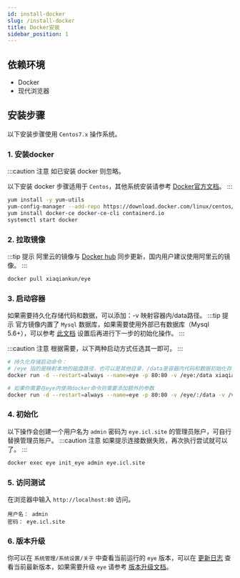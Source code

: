 ```yaml
---
id: install-docker
slug: /install-docker
title: Docker安装
sidebar_position: 1
---
```

## 依赖环境

- Docker
- 现代浏览器

## 安装步骤
以下安装步骤使用 `Centos7.x` 操作系统。

### 1. 安装docker

:::caution 注意
如已安装 docker 则忽略。

以下安装 docker 步骤适用于 `Centos`，其他系统安装请参考 [Docker官方文档](https://docs.docker.com/engine/install/#server)。
:::

```bash
yum install -y yum-utils
yum-config-manager --add-repo https://download.docker.com/linux/centos/docker-ce.repo
yum install docker-ce docker-ce-cli containerd.io
systemctl start docker
```

### 2. 拉取镜像

:::tip 提示
阿里云的镜像与 [Docker hub](https://hub.docker.com/r/xiaqiankun/eye/tags) 同步更新，国内用户建议使用阿里云的镜像。
:::

```bash
docker pull xiaqiankun/eye
```

### 3. 启动容器
如果需要持久化存储代码和数据，可以添加：-v 映射容器内/data路径。
:::tip 提示
官方镜像内置了 `Mysql` 数据库，如果需要使用外部已有数据库（Mysql 5.6+），可以参考 [此文档](/docs/install-problem#use-mysql) 
设置后再进行下一步的初始化操作。
:::

:::caution 注意
根据需要，以下两种启动方式任选其一即可。
:::

```bash
# 持久化存储启动命令：
# /eye 指的是映射本地的磁盘路径，也可以是其他目录，/data是容器内代码和数据初始化存储的路径
docker run -d --restart=always --name=eye -p 80:80 -v /eye:/data xiaqiankun/eye

# 如果你需要在eye内使用docker命令则需要添加额外的参数
docker run -d --restart=always --name=eye -p 80:80 -v /eye/:/data -v /var/run/docker.sock:/var/run/docker.sock -v /usr/bin/docker:/usr/bin/docker xiaqiankun/eye
```

### 4. 初始化
以下操作会创建一个用户名为 `admin` 密码为 `eye.icl.site` 的管理员账户，可自行替换管理员账户。
:::caution 注意
如果提示连接数据失败，再次执行尝试就可以了。
:::

```bash
docker exec eye init_eye admin eye.icl.site
```

### 5. 访问测试
在浏览器中输入 `http://localhost:80` 访问。  

```
用户名： admin  
密码： eye.icl.site
```

### 6. 版本升级
你可以在 `系统管理/系统设置/关于` 中查看当前运行的 `eye` 版本，可以在 [更新日志](/docs/change-log) 
查看当前最新版本，如果需要升级 `eye` 请参考 [版本升级文档](/docs/update-version)。
